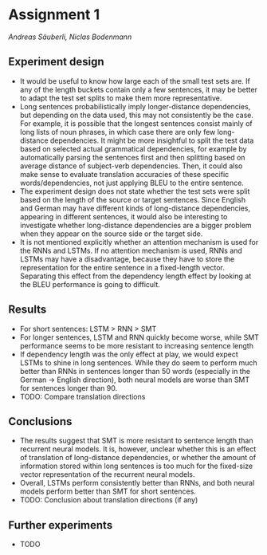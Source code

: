 # Assignment 1

*Andreas Säuberli, Niclas Bodenmann*

## Experiment design

<!-- What are your thoughts on the experiment design? Does it make sense? Does it have any weaknesses that could be improved? -->

- It would be useful to know how large each of the small test sets are. If any of the length buckets contain only a few sentences, it may be better to adapt the test set splits to make them more representative.
- Long sentences probabilistically imply longer-distance dependencies, but depending on the data used, this may not consistently be the case. For example, it is possible that the longest sentences consist mainly of long lists of noun phrases, in which case there are only few long-distance dependencies. It might be more insightful to split the test data based on selected actual grammatical dependencies, for example by automatically parsing the sentences first and then splitting based on average distance of subject-verb dependencies. Then, it could also make sense to evaluate translation accuracies of these specific words/dependencies, not just applying BLEU to the entire sentence.
- The experiment design does not state whether the test sets were split based on the length of the source or target sentences. Since English and German may have different kinds of long-distance dependencies, appearing in different sentences, it would also be interesting to investigate whether long-distance dependencies are a bigger problem when they appear on the source side or the target side.
- It is not mentioned explicitly whether an attention mechanism is used for the RNNs and LSTMs. If no attention mechanism is used, RNNs and LSTMs may have a disadvantage, because they have to store the representation for the entire sentence in a fixed-length vector. Separating this effect from the dependency length effect by looking at the BLEU performance is going to difficult.

## Results

<!-- Discuss the results in detail. What do the graphs show? Did you expect this outcome? -->

- For short sentences: LSTM > RNN > SMT
- For longer sentences, LSTM and RNN quickly become worse, while SMT performance seems to be more resistant to increasing sentence length
- If dependency length was the only effect at play, we would expect LSTMs to shine in long sentences. While they do seem to perform much better than RNNs in sentences longer than 50 words (especially in the German → English direction), both neural models are worse than SMT for sentences longer than 90.
- TODO: Compare translation directions

## Conclusions

<!-- What conclusions can you draw from your results? How do these models handle long-distance dependencies? -->

- The results suggest that SMT is more resistant to sentence length than recurrent neural models. It is, however, unclear whether this is an effect of translation of long-distance dependencies, or whether the amount of information stored within long sentences is too much for the fixed-size vector representation of the recurrent neural models.
- Overall, LSTMs perform consistently better than RNNs, and both neural models perform better than SMT for short sentences.
- TODO: Conclusion about translation directions (if any)

## Further experiments

<!-- Are there any other experiments you could run to further back up your conclusions? -->

- TODO
